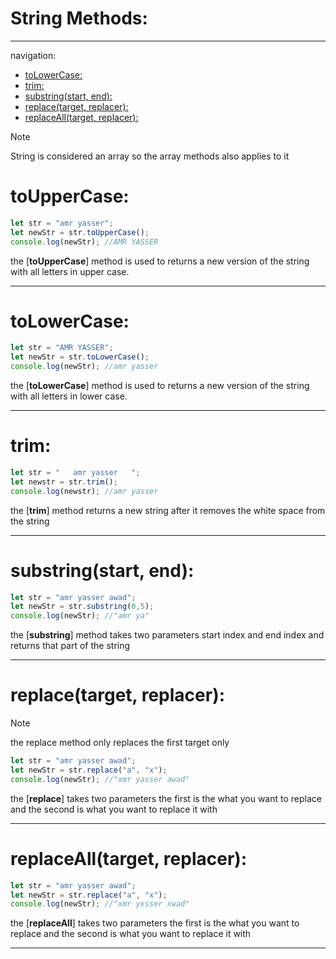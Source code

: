 # String Methods:
---

navigation:
- [toLowerCase:](#tolowercase)
- [trim:](#trim)
- [substring(start, end):](#substringstart-end)
- [replace(target, replacer):](#replacetarget-replacer)
- [replaceAll(target, replacer):](#replacealltarget-replacer) 

>[!NOTE]
>String is considered an array so the array methods also applies to it

# toUpperCase:
```javascript
let str = "amr yasser";
let newStr = str.toUpperCase();
console.log(newStr); //AMR YASSER
```
the [**toUpperCase**] method is used to returns a new version of the string with all letters in upper case.

---

# toLowerCase:
```javascript
let str = "AMR YASSER";
let newStr = str.toLowerCase();
console.log(newStr); //amr yasser
```
the [**toLowerCase**] method is used to returns a new version of the string with all letters in lower case.

---

# trim:
```javascript
let str = "   amr yasser   ";
let newstr = str.trim();
console.log(newstr); //amr yasser
```
the [**trim**] method returns a new string after it removes the white space from the string

---

# substring(start, end):
```javascript
let str = "amr yasser awad";
let newStr = str.substring(0,5);
console.log(newStr); //"amr ya"
```
the [**substring**] method takes two parameters start index and end index and returns that part of the string

---

# replace(target, replacer):
> [!NOTE]
> the replace method only replaces the first target only
```javascript
let str = "amr yasser awad";
let newStr = str.replace("a", "x");
console.log(newStr); //"xmr yasser awad"
```
the [**replace**] takes two parameters the first is the what you want to replace and the second is what you want to replace it with

---

# replaceAll(target, replacer):
```javascript
let str = "amr yasser awad";
let newStr = str.replace("a", "x");
console.log(newStr); //"xmr yxsser xwad"
```
the [**replaceAll**] takes two parameters the first is the what you want to replace and the second is what you want to replace it with

---


